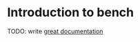 # Introduction to bench

TODO: write [great documentation](http://jacobian.org/writing/what-to-write/)
